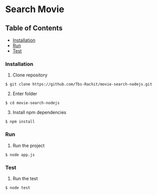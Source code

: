 # Search Movie

## Table of Contents

- [Installation](#installation)
- [Run](#run)
- [Test](#test)


### Installation

1. Clone repository
```
$ git clone https://github.com/Tbs-Rachit/movie-search-nodejs.git
```

2. Enter folder
```
$ cd movie-search-nodejs
```

3. Install npm dependencies
```
$ npm install
```

### Run

1. Run the project
```
$ node app.js
```

### Test

1. Run the test
```
$ node test
```